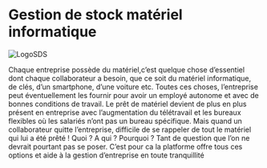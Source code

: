 Gestion de stock matériel informatique
===

![LogoSDS](https://www.infopro45.fr/wp-content/uploads/materiel.png)
 
 
Chaque entreprise possède du matériel,c’est quelque chose d’essentiel dont chaque collaborateur a besoin, que ce soit du matériel informatique, de clés, d’un smartphone, d’une voiture etc. Toutes ces choses, l’entreprise peut éventuellement les fournir pour avoir un employé autonome et avec de bonnes conditions de travail.
Le prêt de matériel devient de plus en plus présent en entreprise avec l’augmentation du télétravail et les bureaux flexibles où les salariés n’ont pas un bureau spécifique.
Mais quand un collaborateur quitte l’entreprise, difficile de se rappeler de tout le matériel qui lui a été prêté ! Quoi ? A qui ? Pourquoi ? Tant de question que l’on ne devrait pourtant pas se poser.
C’est pour ca la platforme offre tous ces options et aide à la gestion d’entreprise en toute tranquillité 